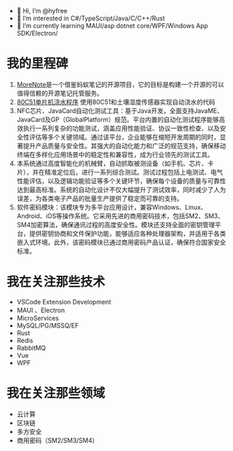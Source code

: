 - 👋 Hi, I’m @hyfree
- 👀 I’m interested in C#/TypeScript/Java/C/C++/Rust
- 🌱 I’m currently learning MAUI/asp dotnet core/WPF/Windows App SDK/Electron/

# 我的里程碑

1. [MoreNote](https://github.com/morenote/Server)是一个借鉴蚂蚁笔记的开源项目，它的目标是构建一个开源的可以值得信赖的开源笔记托管服务。
2. [80C51单片机浇水程序](https://github.com/hyfree/C51AutomaticWatering) 使用80C51和土壤湿度传感器实现自动浇水的代码
3. NFC芯片、JavaCard自动化测试工具：基于Java开发，全面支持JavaME、JavaCard及GP（GlobalPlatform）规范。平台内置的自动化测试程序能够高效执行一系列复杂的功能测试，涵盖应用性能验证、协议一致性检查、以及安全性评估等多个关键领域。通过该平台，企业能够在缩短开发周期的同时，显著提升产品质量与安全性。其强大的自动化能力和广泛的规范支持，确保移动终端在多样化应用场景中的稳定性和兼容性，成为行业领先的测试工具。
4. 本系统通过高度智能化的机械臂，自动抓取被测设备（如手机、芯片、卡片），并在精准定位后，进行一系列综合测试。测试过程包括上电测试、电气性能评估，以及逻辑功能验证等多个关键环节，确保每个设备的质量与可靠性达到最高标准。系统的自动化设计不仅大幅提升了测试效率，同时减少了人为误差，为各类电子产品的批量生产提供了稳定而可靠的支持。
5. 软件密码模块：该模块专为多平台应用设计，兼容Windows、Linux、Android、iOS等操作系统。它采用先进的商用密码技术，包括SM2、SM3、SM4加密算法，确保通讯过程的高度安全性。模块还支持全面的密钥管理平台，提供密钥协商和文件保护功能，能够适应各种处理器架构，并适用于各类嵌入式环境。此外，该密码模块已通过商用密码产品认证，确保符合国家安全标准。


# 我在关注那些技术

- VSCode Extension Development
- MAUI 、Electron
- MicroServices
- MySQL/PG/MSSQ/EF
- Rust
- Redis
- RabbitMQ
- Vue
- WPF 
# 我在关注那些领域

- 云计算
- 区块链
- 多方安全
- 商用密码（SM2/SM3/SM4）
